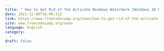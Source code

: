 ```yaml
---
title: " How to Get Rid of the Activate Windows Watermark [Windows 10 PC Activation Message Removal] "
date: 2021-12-06T16:00:21Z
link: https://www.freecodecamp.org/news/how-to-get-rid-of-the-activate-windows-watermark-windows-10-pc-activation-message-removal/?utm_medium=RSS&utm_source=news.12bit.vn
site: www.freecodecamp.org/news
language: English
category:
  -   
draft: false
---
```

